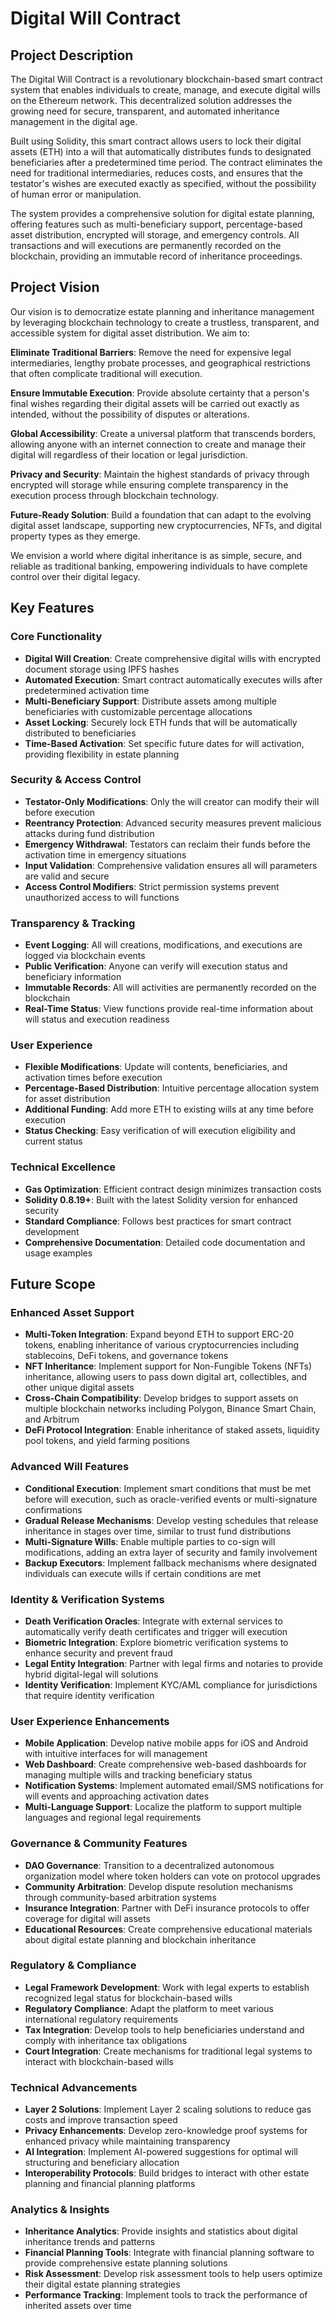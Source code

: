 # Digital Will Contract

## Project Description

The Digital Will Contract is a revolutionary blockchain-based smart contract system that enables individuals to create, manage, and execute digital wills on the Ethereum network. This decentralized solution addresses the growing need for secure, transparent, and automated inheritance management in the digital age.

Built using Solidity, this smart contract allows users to lock their digital assets (ETH) into a will that automatically distributes funds to designated beneficiaries after a predetermined time period. The contract eliminates the need for traditional intermediaries, reduces costs, and ensures that the testator's wishes are executed exactly as specified, without the possibility of human error or manipulation.

The system provides a comprehensive solution for digital estate planning, offering features such as multi-beneficiary support, percentage-based asset distribution, encrypted will storage, and emergency controls. All transactions and will executions are permanently recorded on the blockchain, providing an immutable record of inheritance proceedings.

## Project Vision

Our vision is to democratize estate planning and inheritance management by leveraging blockchain technology to create a trustless, transparent, and accessible system for digital asset distribution. We aim to:

**Eliminate Traditional Barriers**: Remove the need for expensive legal intermediaries, lengthy probate processes, and geographical restrictions that often complicate traditional will execution.

**Ensure Immutable Execution**: Provide absolute certainty that a person's final wishes regarding their digital assets will be carried out exactly as intended, without the possibility of disputes or alterations.

**Global Accessibility**: Create a universal platform that transcends borders, allowing anyone with an internet connection to create and manage their digital will regardless of their location or legal jurisdiction.

**Privacy and Security**: Maintain the highest standards of privacy through encrypted will storage while ensuring complete transparency in the execution process through blockchain technology.

**Future-Ready Solution**: Build a foundation that can adapt to the evolving digital asset landscape, supporting new cryptocurrencies, NFTs, and digital property types as they emerge.

We envision a world where digital inheritance is as simple, secure, and reliable as traditional banking, empowering individuals to have complete control over their digital legacy.

## Key Features

### Core Functionality
- **Digital Will Creation**: Create comprehensive digital wills with encrypted document storage using IPFS hashes
- **Automated Execution**: Smart contract automatically executes wills after predetermined activation time
- **Multi-Beneficiary Support**: Distribute assets among multiple beneficiaries with customizable percentage allocations
- **Asset Locking**: Securely lock ETH funds that will be automatically distributed to beneficiaries
- **Time-Based Activation**: Set specific future dates for will activation, providing flexibility in estate planning

### Security & Access Control
- **Testator-Only Modifications**: Only the will creator can modify their will before execution
- **Reentrancy Protection**: Advanced security measures prevent malicious attacks during fund distribution
- **Emergency Withdrawal**: Testators can reclaim their funds before the activation time in emergency situations
- **Input Validation**: Comprehensive validation ensures all will parameters are valid and secure
- **Access Control Modifiers**: Strict permission systems prevent unauthorized access to will functions

### Transparency & Tracking
- **Event Logging**: All will creations, modifications, and executions are logged via blockchain events
- **Public Verification**: Anyone can verify will execution status and beneficiary information
- **Immutable Records**: All will activities are permanently recorded on the blockchain
- **Real-Time Status**: View functions provide real-time information about will status and execution readiness

### User Experience
- **Flexible Modifications**: Update will contents, beneficiaries, and activation times before execution
- **Percentage-Based Distribution**: Intuitive percentage allocation system for asset distribution
- **Additional Funding**: Add more ETH to existing wills at any time before execution
- **Status Checking**: Easy verification of will execution eligibility and current status

### Technical Excellence
- **Gas Optimization**: Efficient contract design minimizes transaction costs
- **Solidity 0.8.19+**: Built with the latest Solidity version for enhanced security
- **Standard Compliance**: Follows best practices for smart contract development
- **Comprehensive Documentation**: Detailed code documentation and usage examples

## Future Scope

### Enhanced Asset Support
- **Multi-Token Integration**: Expand beyond ETH to support ERC-20 tokens, enabling inheritance of various cryptocurrencies including stablecoins, DeFi tokens, and governance tokens
- **NFT Inheritance**: Implement support for Non-Fungible Tokens (NFTs) inheritance, allowing users to pass down digital art, collectibles, and other unique digital assets
- **Cross-Chain Compatibility**: Develop bridges to support assets on multiple blockchain networks including Polygon, Binance Smart Chain, and Arbitrum
- **DeFi Protocol Integration**: Enable inheritance of staked assets, liquidity pool tokens, and yield farming positions

### Advanced Will Features
- **Conditional Execution**: Implement smart conditions that must be met before will execution, such as oracle-verified events or multi-signature confirmations
- **Gradual Release Mechanisms**: Develop vesting schedules that release inheritance in stages over time, similar to trust fund distributions
- **Multi-Signature Wills**: Enable multiple parties to co-sign will modifications, adding an extra layer of security and family involvement
- **Backup Executors**: Implement fallback mechanisms where designated individuals can execute wills if certain conditions are met

### Identity & Verification Systems
- **Death Verification Oracles**: Integrate with external services to automatically verify death certificates and trigger will execution
- **Biometric Integration**: Explore biometric verification systems to enhance security and prevent fraud
- **Legal Entity Integration**: Partner with legal firms and notaries to provide hybrid digital-legal will solutions
- **Identity Verification**: Implement KYC/AML compliance for jurisdictions that require identity verification

### User Experience Enhancements
- **Mobile Application**: Develop native mobile apps for iOS and Android with intuitive interfaces for will management
- **Web Dashboard**: Create comprehensive web-based dashboards for managing multiple wills and tracking beneficiary status
- **Notification Systems**: Implement automated email/SMS notifications for will events and approaching activation dates
- **Multi-Language Support**: Localize the platform to support multiple languages and regional legal requirements

### Governance & Community Features
- **DAO Governance**: Transition to a decentralized autonomous organization model where token holders can vote on protocol upgrades
- **Community Arbitration**: Develop dispute resolution mechanisms through community-based arbitration systems
- **Insurance Integration**: Partner with DeFi insurance protocols to offer coverage for digital will assets
- **Educational Resources**: Create comprehensive educational materials about digital estate planning and blockchain inheritance

### Regulatory & Compliance
- **Legal Framework Development**: Work with legal experts to establish recognized legal status for blockchain-based wills
- **Regulatory Compliance**: Adapt the platform to meet various international regulatory requirements
- **Tax Integration**: Develop tools to help beneficiaries understand and comply with inheritance tax obligations
- **Court Integration**: Create mechanisms for traditional legal systems to interact with blockchain-based wills

### Technical Advancements
- **Layer 2 Solutions**: Implement Layer 2 scaling solutions to reduce gas costs and improve transaction speed
- **Privacy Enhancements**: Develop zero-knowledge proof systems for enhanced privacy while maintaining transparency
- **AI Integration**: Implement AI-powered suggestions for optimal will structuring and beneficiary allocation
- **Interoperability Protocols**: Build bridges to interact with other estate planning and financial planning platforms

### Analytics & Insights
- **Inheritance Analytics**: Provide insights and statistics about digital inheritance trends and patterns
- **Financial Planning Tools**: Integrate with financial planning software to provide comprehensive estate planning solutions
- **Risk Assessment**: Develop risk assessment tools to help users optimize their digital estate planning strategies
- **Performance Tracking**: Implement tools to track the performance of inherited assets over time
